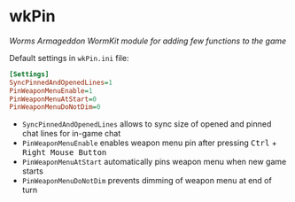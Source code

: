 # wkPin
_Worms Armageddon WormKit module for adding few functions to the game_


Default settings in `wkPin.ini` file:
```ini
[Settings]
SyncPinnedAndOpenedLines=1
PinWeaponMenuEnable=1
PinWeaponMenuAtStart=0
PinWeaponMenuDoNotDim=0
```

- `SyncPinnedAndOpenedLines` allows to sync size of opened and pinned chat lines for in-game chat
- `PinWeaponMenuEnable` enables weapon menu pin after pressing <kbd>Ctrl</kbd> + <kbd>Right Mouse Button</kbd>
- `PinWeaponMenuAtStart` automatically pins weapon menu when new game starts
- `PinWeaponMenuDoNotDim` prevents dimming of weapon menu at end of turn

